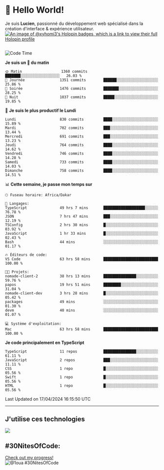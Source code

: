 # 👋 Hello World!

Je suis **Lucien**, passionné du développement web spécialisé dans la création d'interface & expérience utilisateur.
[![An image of @xyhomi3's Holopin badges, which is a link to view their full Holopin profile](https://holopin.me/xyhomi3)](https://holopin.io/@xyhomi3)

##

<!--START_SECTION:waka-->
![Code Time](http://img.shields.io/badge/Code%20Time-968%20hrs%2043%20mins-blue)

**Je suis un 🐤 du matin** 

```text
🌞 Matin                  1360 commits        ███████░░░░░░░░░░░░░░░░░░   26.03 % 
🌆 Journée                1351 commits        ██████░░░░░░░░░░░░░░░░░░░   25.86 % 
🌃 Soirée                 1476 commits        ███████░░░░░░░░░░░░░░░░░░   28.25 % 
🌙 Nuit                   1037 commits        █████░░░░░░░░░░░░░░░░░░░░   19.85 % 
```
📅 **Je suis le plus productif le Lundi** 

```text
Lundi                    830 commits         ████░░░░░░░░░░░░░░░░░░░░░   15.89 % 
Mardi                    702 commits         ███░░░░░░░░░░░░░░░░░░░░░░   13.44 % 
Mercredi                 691 commits         ███░░░░░░░░░░░░░░░░░░░░░░   13.23 % 
Jeudi                    764 commits         ████░░░░░░░░░░░░░░░░░░░░░   14.62 % 
Vendredi                 746 commits         ████░░░░░░░░░░░░░░░░░░░░░   14.28 % 
Samedi                   733 commits         ████░░░░░░░░░░░░░░░░░░░░░   14.03 % 
Dimanche                 758 commits         ████░░░░░░░░░░░░░░░░░░░░░   14.51 % 
```


📊 **Cette semaine, je passe mon temps sur** 

```text
🕑︎ Fuseau horaire: Africa/Dakar

💬 Langages: 
TypeScript               49 hrs 7 mins       ███████████████████░░░░░░   76.78 % 
JSON                     7 hrs 47 mins       ███░░░░░░░░░░░░░░░░░░░░░░   12.19 % 
TSConfig                 2 hrs 30 mins       █░░░░░░░░░░░░░░░░░░░░░░░░   03.92 % 
JavaScript               1 hr 33 mins        █░░░░░░░░░░░░░░░░░░░░░░░░   02.43 % 
Bash                     44 mins             ░░░░░░░░░░░░░░░░░░░░░░░░░   01.17 % 

🔥 Éditeurs de code: 
VS Code                  63 hrs 58 mins      █████████████████████████   100.00 % 

🐱‍💻 Projets: 
nomade-client-2          38 hrs 13 mins      ███████████████░░░░░░░░░░   59.76 % 
papos                    19 hrs 51 mins      ████████░░░░░░░░░░░░░░░░░   31.04 % 
nomade-client-dev        3 hrs 28 mins       █░░░░░░░░░░░░░░░░░░░░░░░░   05.42 % 
packages                 49 mins             ░░░░░░░░░░░░░░░░░░░░░░░░░   01.30 % 
devm                     40 mins             ░░░░░░░░░░░░░░░░░░░░░░░░░   01.07 % 

💻 Système d'exploitation: 
Mac                      63 hrs 58 mins      █████████████████████████   100.00 % 
```

**Je code principalement en TypeScript** 

```text
TypeScript               11 repos            ███████████████░░░░░░░░░░   61.11 % 
JavaScript               2 repos             ███░░░░░░░░░░░░░░░░░░░░░░   11.11 % 
CSS                      1 repo              █░░░░░░░░░░░░░░░░░░░░░░░░   05.56 % 
Swift                    1 repo              █░░░░░░░░░░░░░░░░░░░░░░░░   05.56 % 
HTML                     1 repo              █░░░░░░░░░░░░░░░░░░░░░░░░   05.56 % 
```




 Last Updated on 17/04/2024 16:15:50 UTC
<!--END_SECTION:waka-->
---

## J'utilise ces technologies

<p align="left">
  <a href="https://skillicons.dev">
    <img src="https://skillicons.dev/icons?i=ts,js,md,scss,tailwind,react,redux,docker,express,astro,vite,nextjs,vercel,figma,ableton" />
  </a>
</p>

## #30NitesOfCode:
  [Check out my progress!](https://www.codedex.io/@1oua/30-nites-of-code)  
  ![@1oua #30NitesOfCode](https://www.codedex.io/api/petStatus?user=1oua)
